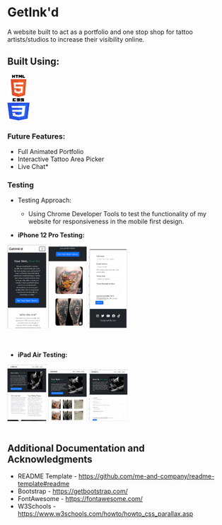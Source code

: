 # GetInk'd

A website built to act as a portfolio and one stop shop for tattoo artists/studios to increase their visibility online.

## Built Using:
<strong>
<img src="readme/images/HTML.svg" alt="HTML5 Logo" height="50px" width="50px">
</strong>
<br>
<strong>
<img src="readme/images/CSS.svg" alt="CSS3 Logo" height="50px" width="50px">
</strong>

<br>

### Future Features:

* Full Animated Portfolio
* Interactive Tattoo Area Picker
* Live Chat*

### Testing

* Testing Approach:
    * Using Chrome Developer Tools to test the functionality of my website for responsiveness in the mobile first design.

* <strong>iPhone 12 Pro Testing:</strong>

<div class="row">
    <div class="col">
        <img src="readme/images/iphone12pro-test-home.png" alt="iPhone 12 Pro Home Page Test Image" height="17.5%" width="17.5%">
        <img src="readme/images/iphone12pro-test-portfolio.png" alt="iPhone 12 Pro Portfolio Page Test Image" height="17.5%" width="17.5%">
        <img src="readme/images/iphone12pro-test-contact.png" alt="iPhone 12 Pro Contact Page Test Image" height="17.5%" width="17.5%">
    </div>
</div>
<br>
<br>

* <strong>iPad Air Testing:</strong>
<div class="row">
    <div class="col">
        <img src="readme/images/ipadtest/ipadair-test-home.png" alt="iPad Air Home Page Test Image" height="17.5%" width="17.5%">
        <img src="readme/images/ipadtest/ipadair-test-portfolio.png" alt="iPad Air Portfolio Page Test Image" height="17.5%" width="17.5%">
        <img src="readme/images/ipadtest/ipadair-test-contact.png" alt="iPad Air Contact Page Test Image" height="17.5%" width="17.5%">
    </div>
</div>
<br>

## Additional Documentation and Acknowledgments

* README Template - https://github.com/me-and-company/readme-template#readme
* Bootstrap - https://getbootstrap.com/
* FontAwesome - https://fontawesome.com/
* W3Schools - https://www.w3schools.com/howto/howto_css_parallax.asp
